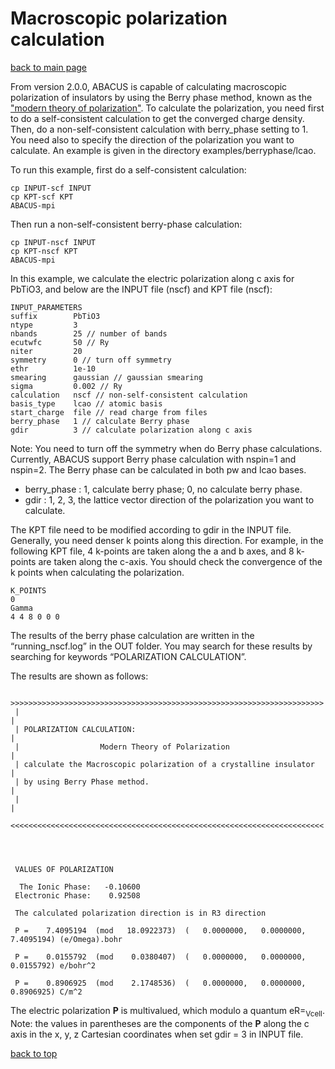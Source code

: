 # Macroscopic polarization calculation

[back to main page](../../README.md)

From version 2.0.0, ABACUS is capable of calculating macroscopic polarization of insulators by using the Berry phase method, known as the ["modern theory of polarization"](https://www.sciencedirect.com/science/article/abs/pii/S0022459612003234). To calculate the polarization, you need first to do a self-consistent calculation to get the converged charge density. Then, do a non-self-consistent calculation with berry_phase setting to 1. You need also to specify the direction of the polarization you want to calculate. An example is given in the directory examples/berryphase/lcao.

To run this example, first do a self-consistent calculation:
```
cp INPUT-scf INPUT
cp KPT-scf KPT
ABACUS-mpi
```
Then run a non-self-consistent berry-phase calculation:
```
cp INPUT-nscf INPUT
cp KPT-nscf KPT
ABACUS-mpi
```

In this example, we calculate the electric polarization along c axis for PbTiO3, and below are the INPUT file (nscf) and KPT file (nscf):

```
INPUT_PARAMETERS
suffix        PbTiO3
ntype         3
nbands        25 // number of bands
ecutwfc       50 // Ry
niter         20
symmetry      0 // turn off symmetry
ethr          1e-10
smearing      gaussian // gaussian smearing
sigma         0.002 // Ry
calculation   nscf // non-self-consistent calculation
basis_type    lcao // atomic basis
start_charge  file // read charge from files
berry_phase   1 // calculate Berry phase
gdir          3 // calculate polarization along c axis
```

Note: You need to turn off the symmetry when do Berry phase calculations. Currently, ABACUS support Berry phase calculation with nspin=1 and nspin=2. The Berry phase can be calculated in both pw and lcao bases.
- berry_phase : 1, calculate berry phase; 0, no calculate berry phase.
- gdir : 1, 2, 3, the lattice vector direction of the polarization you want to calculate.

The KPT file need to be modified according to gdir in the INPUT file. Generally, you need denser k points along this direction. For example, in the following KPT file, 4 k-points are taken along the a and b axes, and 8 k-points are taken along the c-axis. You should check the convergence of the k points when calculating the polarization.

```
K_POINTS
0
Gamma
4 4 8 0 0 0
```
The results of the berry phase calculation are written in the “running_nscf.log” in the OUT folder. You may search for these results by searching for keywords “POLARIZATION CALCULATION”.

The results are shown as follows:
```
 >>>>>>>>>>>>>>>>>>>>>>>>>>>>>>>>>>>>>>>>>>>>>>>>>>>>>>>>>>>>>>>>>>>>>>
 |                                                                    |
 | POLARIZATION CALCULATION:                                          |
 |                  Modern Theory of Polarization                     |
 | calculate the Macroscopic polarization of a crystalline insulator  |
 | by using Berry Phase method.                                       |
 |                                                                    |
 <<<<<<<<<<<<<<<<<<<<<<<<<<<<<<<<<<<<<<<<<<<<<<<<<<<<<<<<<<<<<<<<<<<<<<




 VALUES OF POLARIZATION

  The Ionic Phase:   -0.10600
 Electronic Phase:    0.92508

 The calculated polarization direction is in R3 direction

 P =    7.4095194  (mod   18.0922373)  (   0.0000000,   0.0000000,   7.4095194) (e/Omega).bohr

 P =    0.0155792  (mod    0.0380407)  (   0.0000000,   0.0000000,   0.0155792) e/bohr^2

 P =    0.8906925  (mod    2.1748536)  (   0.0000000,   0.0000000,   0.8906925) C/m^2
```

The electric polarization <b>P</b> is multivalued, which modulo a quantum eR=<sub>Vcell</sub>. Note: the values in parentheses are the components of the <b>P</b> along the c axis in the x, y, z Cartesian coordinates when set gdir = 3 in INPUT file.

[back to top](#macroscopic-polarization-calculation)